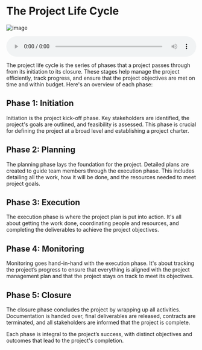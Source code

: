 # The Project Life Cycle

![image](https://github.com/Collegehive/Notes/assets/159722383/9a3948ef-97f2-4f31-b70c-9e150c354c66)

<audio controls style="width: 100%;">
  <source src="../../../../../audio/4th_sem/ED/Unit-5 New Venture Creation and Promotion/5.c Project Life Cycle.mp3" type="audio/mpeg">
  Your browser does not support the audio element.
</audio>




The project life cycle is the series of phases that a project passes through from its initiation to its closure. These stages help manage the project efficiently, track progress, and ensure that the project objectives are met on time and within budget. Here's an overview of each phase:

## Phase 1: Initiation
Initiation is the project kick-off phase. Key stakeholders are identified, the project's goals are outlined, and feasibility is assessed. This phase is crucial for defining the project at a broad level and establishing a project charter.

## Phase 2: Planning
The planning phase lays the foundation for the project. Detailed plans are created to guide team members through the execution phase. This includes detailing all the work, how it will be done, and the resources needed to meet project goals.

## Phase 3: Execution
The execution phase is where the project plan is put into action. It's all about getting the work done, coordinating people and resources, and completing the deliverables to achieve the project objectives.

## Phase 4: Monitoring
Monitoring goes hand-in-hand with the execution phase. It's about tracking the project’s progress to ensure that everything is aligned with the project management plan and that the project stays on track to meet its objectives.

## Phase 5: Closure
The closure phase concludes the project by wrapping up all activities. Documentation is handed over, final deliverables are released, contracts are terminated, and all stakeholders are informed that the project is complete.

Each phase is integral to the project’s success, with distinct objectives and outcomes that lead to the project's completion.
